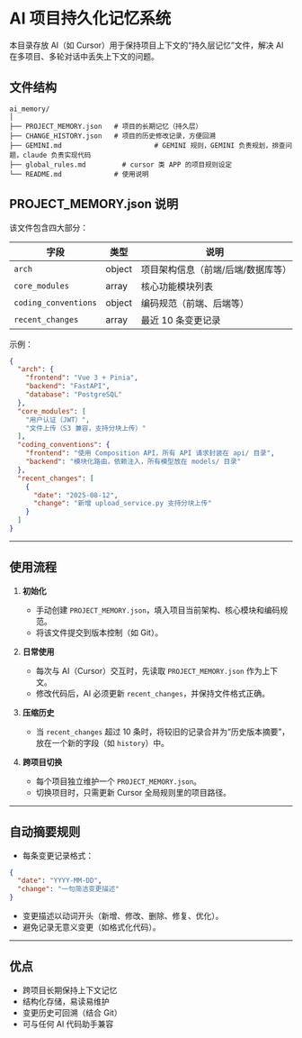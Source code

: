 # AI 项目持久化记忆系统

本目录存放 AI（如 Cursor）用于保持项目上下文的“持久层记忆”文件，解决 AI 在多项目、多轮对话中丢失上下文的问题。


## 文件结构
```
ai_memory/
│
├── PROJECT_MEMORY.json   # 项目的长期记忆（持久层）
├── CHANGE_HISTORY.json   # 项目的历史修改记录，方便回溯
├── GEMINI.md   					# GEMINI 规则，GEMINI 负责规划，排查问题，claude 负责实现代码
├── global_rules.md   		# cursor 类 APP 的项目规则设定
└── README.md             # 使用说明
```






## PROJECT_MEMORY.json 说明

该文件包含四大部分：

| 字段              | 类型       | 说明 |
|-------------------|------------|------|
| `arch`            | object     | 项目架构信息（前端/后端/数据库等） |
| `core_modules`    | array      | 核心功能模块列表 |
| `coding_conventions` | object | 编码规范（前端、后端等） |
| `recent_changes`  | array      | 最近 10 条变更记录 |

示例：
```json
{
  "arch": {
    "frontend": "Vue 3 + Pinia",
    "backend": "FastAPI",
    "database": "PostgreSQL"
  },
  "core_modules": [
    "用户认证（JWT）",
    "文件上传（S3 兼容，支持分块上传）"
  ],
  "coding_conventions": {
    "frontend": "使用 Composition API，所有 API 请求封装在 api/ 目录",
    "backend": "模块化路由，依赖注入，所有模型放在 models/ 目录"
  },
  "recent_changes": [
    {
      "date": "2025-08-12",
      "change": "新增 upload_service.py 支持分块上传"
    }
  ]
}
````

---

## 使用流程

1. **初始化**

   * 手动创建 `PROJECT_MEMORY.json`，填入项目当前架构、核心模块和编码规范。
   * 将该文件提交到版本控制（如 Git）。

2. **日常使用**

   * 每次与 AI（Cursor）交互时，先读取 `PROJECT_MEMORY.json` 作为上下文。
   * 修改代码后，AI 必须更新 `recent_changes`，并保持文件格式正确。

3. **压缩历史**

   * 当 `recent_changes` 超过 10 条时，将较旧的记录合并为“历史版本摘要”，放在一个新的字段（如 `history`）中。

4. **跨项目切换**

   * 每个项目独立维护一个 `PROJECT_MEMORY.json`。
   * 切换项目时，只需更新 Cursor 全局规则里的项目路径。

---

## 自动摘要规则

* 每条变更记录格式：

```json
{
  "date": "YYYY-MM-DD",
  "change": "一句简洁变更描述"
}
```

* 变更描述以动词开头（新增、修改、删除、修复、优化）。
* 避免记录无意义变更（如格式化代码）。

---

## 优点

* 跨项目长期保持上下文记忆
* 结构化存储，易读易维护
* 变更历史可回溯（结合 Git）
* 可与任何 AI 代码助手兼容
